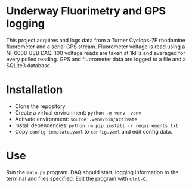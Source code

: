 # Underway Fluorimetry and GPS logging

This project acquires and logs data from a Turner Cyclops-7F rhodamine fluorometer
and a serial GPS stream. Fluorometer voltage is read using a NI-6008 USB DAQ.
100 voltage reads are taken at 1kHz and averaged for every polled reading.
GPS and fluorometer data are logged to a file and a SQLite3 database.

# Installation

* Clone the repository
* Create a virtual environment: `python -m venv .venv`
* Activate environment: `source .venv/bin/activate`
* Install dependencies: `python -m pip install -r requirements.txt`
* Copy `config-template.yaml` to `config.yaml` and edit config data.

# Use

Run the `main.py` program. DAQ should start, 
logging information to the terminal and files specified.
Exit the program with `ctrl-C`.
